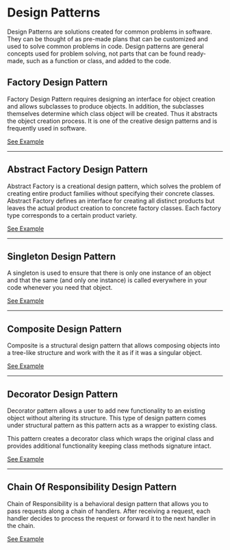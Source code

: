 # Design Patterns
Design Patterns are solutions created for common problems in software. They can be thought of as pre-made plans that can be customized and used to solve common problems in code. Design patterns are general concepts used for problem solving, not parts that can be found ready-made, such as a function or class, and added to the code.

## Factory Design Pattern
Factory Design Pattern requires designing an interface for object creation and allows subclasses to produce objects. In addition, the subclasses themselves determine which class object will be created. Thus it abstracts the object creation process. It is one of the creative design patterns and is frequently used in software.

[See Example](https://github.com/ProgrammingLessons/DesignPatterns/tree/main/Factory "Go to Factory Design Pattern")
<hr>

## Abstract Factory Design Pattern
Abstract Factory is a creational design pattern, which solves the problem of creating entire product families without specifying their concrete classes. Abstract Factory defines an interface for creating all distinct products but leaves the actual product creation to concrete factory classes. Each factory type corresponds to a certain product variety.

[See Example](https://github.com/ProgrammingLessons/DesignPatterns/tree/main/AbstractFactory "Go to Abstract Factory Design Pattern")
<hr>

## Singleton Design Pattern
A singleton is used to ensure that there is only one instance of an object and that the same (and only one instance) is called everywhere in your code whenever you need that object.

[See Example](https://github.com/ProgrammingLessons/DesignPatterns/tree/main/SingletonDesignPattern "Go to Singleton Design Pattern")
<hr>

## Composite Design Pattern
Composite is a structural design pattern that allows composing objects into a tree-like structure and work with the it as if it was a singular object.

[See Example](https://github.com/ProgrammingLessons/DesignPatterns/tree/main/CompositeDesignPattern "Go to Composite Design Pattern")
<hr>

## Decorator Design Pattern
Decorator pattern allows a user to add new functionality to an existing object without altering its structure. This type of design pattern comes under structural pattern as this pattern acts as a wrapper to existing class.

This pattern creates a decorator class which wraps the original class and provides additional functionality keeping class methods signature intact.

[See Example](https://github.com/ProgrammingLessons/DesignPatterns/tree/main/DecoratorDesignPattern "Go to Decorator Design Pattern")
<hr>

## Chain Of Responsibility Design Pattern
Chain of Responsibility is a behavioral design pattern that allows you to pass requests along a chain of handlers. After receiving a request, each handler decides to process the request or forward it to the next handler in the chain.

[See Example](https://github.com/ProgrammingLessons/DesignPatterns/tree/main/ChainOfResponsibilityDesignPattern "Go to Chain Of Responsibility Design Pattern")
